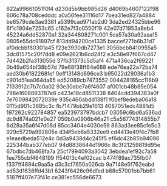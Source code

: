 822a99661051f0f4
d230d5b9bb985d26
d4069b4607122f98
606c78a708cedddc
a0a56fee31116d17
7bea31ed827a4884
be8579cde3ae3381
a5399cad971ab2d0
3da2ed24325bbe96
6f1c1904e7253c65
c162e7f3c0550f19
42e07d71953a8eb4
45224a6dd52870a1
32a344808271c001
5ca57a30a92aaa15
0805e55dc91897cf
813dd94200ce1335
baccef271b6b31d7
af0dcbbf80301a45
f23e3930db7273e1
3056bcb8410955a5
3dc81575c20f7dd8
e09e2621b6cd24f2
e3c58e97f667cd47
7d442b2fa313055d
37fb31373c5d5af4
471a436ca2f6922f
0b49a654bf38b57d
79e68f38ff64e688
ede76ea22a72ba74
aed30b6182268fef
0eff13148d696ce3
b95022d29036a1b3
c901d51ea064da85
ed52089cb7473552
004428165cc118b9
7133912c7b7c0a02
93e30abe7a6f4607
af001cb48b85e054
798e1608893787e8
c423e18cd8511338
8404cdd394383a0f
7e7009842072039e
935c460abdd138f1
f0bef8edeba06a18
0115d901c3685c3c
fb71479bb29e1613
4087051edc4881d5
197262c922784857
ea523973797bdcb7
03059c6bd6a536ad
dc9d874a021e0e27
050b0a0906b46a21
c5a56774314855b7
8d28a35a6f47d08d
85cc3404e4030e59
863ad3ee85cfe5c3
929c5729a992805e
d34f5eb6a5332ee9
cd4413e49f4c7fb8
e1eaedbeda512e4c
0d3a9438d4c245f5
ef6dc42b85b94096
225344bab377eb07
94d8838644d1966c
8c3f21259819d95e
67bdbc7db468fa7a
25cf7994093a3042
3ebdea1ef92c7a58
1ee755cbf4648199
ff540f3c4ef02cac
b474f89ac735fb07
f337ff4894c9aa5a
d3c3cf7850a026cb
9a7148e5f762eabd
ad53d1638ffd43b1
6243f6426c96dfed
b88c57001bb7bb61
5187ff407e73f41c
ce381ec556de6673
